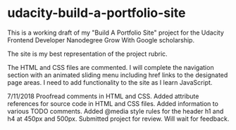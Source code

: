 # udacity-build-a-portfolio-site

This is a working draft of my "Build A Portfolio Site" project for the Udacity Frontend Developer Nanodegree Grow With Google scholarship.

The site is my best representation of the project rubric. 

The HTML and CSS files are commented. I will complete the navigation section with an animated sliding menu including href links to the designated page areas. I need to add functionality to the site as I learn JavaScript.

7/11/2018
Proofread comments in HTML and CSS.
Added attribute references for source code in HTML and CSS files.
Added information to various TODO comments.
Added @media style rules for the header h1 and h4 at 450px and 500px.
Submitted project for review.
Will wait for feedback.
